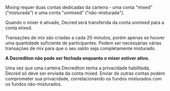 Mixing requer duas contas dedicadas da carteira - uma conta "mixed" ("misturada") e uma conta "unmixed" ("não-misturada").

Quando o mixer é ativado, Decred será transferida da conta unmixed para a conta mixed.

Transações de mix são criadas a cada 20 minutos, porém apenas se houver uma quantidade suficiente de participantes. Podem ser necessárias várias transações de mix para que o seu saldo seja completamente misturado.

**A Decrediton não pode ser fechada enquanto o mixer estiver ativo.**

Uma vez que uma carteira Decrediton tenha a privacidade habilitada, Decred só deve ser enviada da conta mixed. Enviar de outras contas podem comprometer sua privacidade, correlacionando os fundos misturados com os fundos não-misturados.
